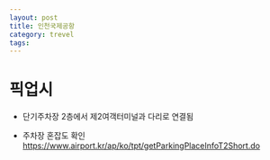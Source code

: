 ```yaml
---
layout: post
title: 인천국제공항
category: trevel
tags:
---
```


# 픽업시
* 단기주차장 2층에서 제2여객터미널과 다리로 연결됨

* 주차장 혼잡도 확인 <https://www.airport.kr/ap/ko/tpt/getParkingPlaceInfoT2Short.do>